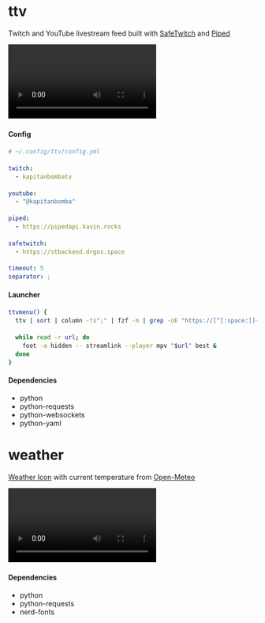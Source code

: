 # ttv

Twitch and YouTube livestream feed built with
[SafeTwitch](https://codeberg.org/safetwitch) and [Piped](https://github.com/teampiped)

![demo](demo/ttv.webm)

#### Config

```yaml
# ~/.config/ttv/config.yml

twitch:
  - kapitanbombatv

youtube:
  - "@kapitanbomba"

piped:
  - https://pipedapi.kavin.rocks

safetwitch:
  - https://stbackend.drgns.space

timeout: 5
separator: ;
```

#### Launcher

```sh
ttvmenu() {
  ttv | sort | column -ts";" | fzf -m | grep -oE "https://[^[:space:]]+" | \

  while read -r url; do
    foot -a hidden -- streamlink --player mpv "$url" best &
  done
}
```

#### Dependencies

- python
- python-requests
- python-websockets
- python-yaml

# weather

[Weather Icon](https://github.com/erikflowers/weather-icons)
with current temperature from [Open-Meteo](https://open-meteo.com/)

![demo](demo/weather.webm)

#### Dependencies

- python
- python-requests
- nerd-fonts
